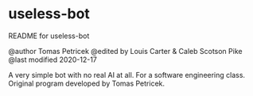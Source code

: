 # useless-bot

README for useless-bot

@author Tomas Petricek
@edited by Louis Carter & Caleb Scotson Pike
@last modified 2020-12-17

A very simple bot with no real AI at all. For a software engineering class.
Original program developed by Tomas Petricek.

